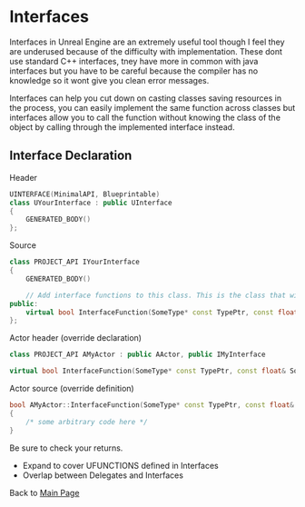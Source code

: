 # Interfaces
Interfaces in Unreal Engine are an extremely useful tool though I feel they are underused because of the difficulty with implementation. These dont use standard C++ interfaces, tney have more in common with java interfaces but you have to be careful because the compiler has no knowledge so it wont give you clean error messages.

Interfaces can help you cut down on casting classes saving resources in the process, you can easily implement the same function across classes but interfaces allow you to call the function without knowing the class of the object by calling through the implemented interface instead.

## Interface Declaration
Header
```c++
UINTERFACE(MinimalAPI, Blueprintable)
class UYourInterface : public UInterface
{
    GENERATED_BODY()
};
```
Source
```c++
class PROJECT_API IYourInterface
{
    GENERATED_BODY()

    // Add interface functions to this class. This is the class that will be inherited to implement this interface.
public:
    virtual bool InterfaceFunction(SomeType* const TypePtr, const float& SomeFloat, const TArray<FText>& SomeTextEntries);
};
```
Actor header (override declaration)
```c++
class PROJECT_API AMyActor : public AActor, public IMyInterface

virtual bool InterfaceFunction(SomeType* const TypePtr, const float& SomeFloat, const TArray<FText>& SomeTextEntries);
```
Actor source (override definition)
```c++
bool AMyActor::InterfaceFunction(SomeType* const TypePtr, const float& SomeFloat, const TArray<FText>& SomeTextEntries) 
{
    /* some arbitrary code here */
}
```

Be sure to check your returns.

* Expand to cover UFUNCTIONS defined in Interfaces
* Overlap between Delegates and Interfaces


Back to [Main Page](../README.md)